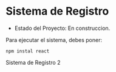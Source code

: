 <h1> Sistema de Registro </h1>

- Estado del Proyecto: En construccion.

Para ejecutar el sistema, debes poner:

```npm instal react```

Sistema de Registro 2
